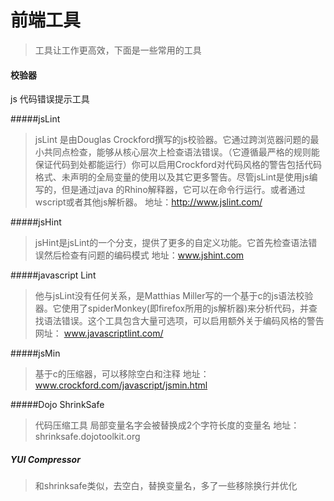 # 前端工具

> 工具让工作更高效，下面是一些常用的工具

#### 校验器

 js 代码错误提示工具

#####jsLint

> jsLint 是由Douglas Crockford撰写的js校验器。它通过跨浏览器问题的最小共同点检查，能够从核心层次上检查语法错误。（它遵循最严格的规则能保证代码到处都能运行）你可以启用Crockford对代码风格的警告包括代码格式、未声明的全局变量的使用以及其它更多警告。尽管jsLint是使用js编写的，但是通过java 的Rhino解释器，它可以在命令行运行。或者通过wscript或者其他js解析器。
地址：http://www.jslint.com/

#####jsHint

>jsHint是jsLint的一个分支，提供了更多的自定义功能。它首先检查语法错误然后检查有问题的编码模式
地址：www.jshint.com

#####javascript Lint

> 他与jsLint没有任何关系，是Matthias Miller写的一个基于c的js语法校验器。它使用了spiderMonkey(即firefox所用的js解析器)来分析代码，并查找语法错误。这个工具包含大量可选项，可以启用额外关于编码风格的警告
网址： www.javascriptlint.com/

#####jsMin

> 基于c的压缩器，可以移除空白和注释
地址：www.crockford.com/javascript/jsmin.html

#####Dojo ShrinkSafe

> 代码压缩工具 局部变量名字会被替换成2个字符长度的变量名
地址： shrinksafe.dojotoolkit.org

##### YUI Compressor

> 和shrinksafe类似，去空白，替换变量名，多了一些移除换行并优化






